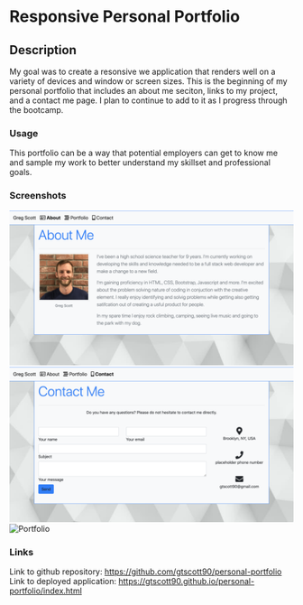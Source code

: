 # Responsive Personal Portfolio

## Description

My goal was to create a resonsive we application that renders well on a variety of devices and window or screen sizes. This is the beginning of my personal portfolio that includes an about me seciton, links to my project, and a contact me page. I plan to continue to add to it as I progress through the bootcamp. 

### Usage
This portfolio can be a way that potential employers can get to know me and sample my work to better understand my skillset and professional goals. 

### Screenshots
![About Me](./Assets/Images/about-me.png)
![Contact Me](./Assets/Images/contact.png)
![Portfolio](./Assets/Images/portfolio-picture.png)


### Links
Link to github repository: https://github.com/gtscott90/personal-portfolio 
Link to deployed application: https://gtscott90.github.io/personal-portfolio/index.html 


